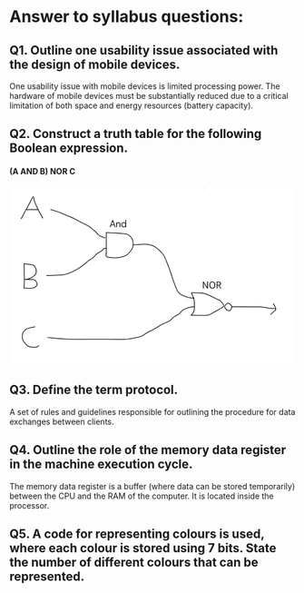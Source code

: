# Answer to syllabus questions:

 
## Q1. Outline one usability issue associated with the design of mobile devices.
One usability issue with mobile devices is limited processing power. The hardware of mobile devices must be substantially reduced due to a critical limitation of both space and energy resources (battery capacity).

## Q2. Construct a truth table for the following Boolean expression. 
#### (A AND B) NOR C
![truthtable](truthTable.png)

## Q3. Define the term protocol.
A set of rules and guidelines responsible for outlining the procedure for data exchanges between clients.

## Q4. Outline the role of the memory data register in the machine execution cycle. 
The memory data register is a buffer (where data can be stored temporarily) between the CPU and the RAM of the computer. It is located inside the processor.

## Q5. A code for representing colours is used, where each colour is stored using 7 bits. State the number of different colours that can be represented.
